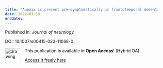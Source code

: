 ```yaml
---
title: "Anomia is present pre-symptomatically in frontotemporal dementia due to MAPT mutations."
date: 2022-03-30
enddate:
---
```


Published in: *Journal of neurology*

DOI: 10.1007/s00415-022-11068-0

<img src="https://upload.wikimedia.org/wikipedia/commons/thumb/7/77/Open_Access_logo_PLoS_transparent.svg/800px-Open_Access_logo_PLoS_transparent.svg.png" alt="drawing" width="50" align="left"/> &nbsp;&nbsp;&nbsp;This publication is available in **Open Access**! (Hybrid OA)

&nbsp;&nbsp;&nbsp;[Access it freely here](https://link.springer.com/content/pdf/10.1007/s00415-022-11068-0.pdf
)

